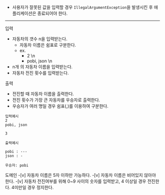 


- 사용자가 잘못된 값을 입력할 경우 `IllegalArgumentException`을 발생시킨 후 애플리케이션은 종료되어야 한다.

---

입력
- 자동차의 갯수 n을 입력받는다.
  - 자동차 이름은 쉼표로 구분한다.
  - ex.
    - 2 \n
    - pobi, json \n
- n개 의 자동차 이름을 입력받는다.
- 자동차 전진 횟수를 입력받는다.

출력
- 전진할 때 자동차 이름을 출력한다.
- 전진 횟수가 가장 큰 자동차를 우승자로 출력한다.
- 우승자가 여러 명일 경우 쉼표(,)를 이용하여 구분한다.

```
입력예시
2
pobi, json

3

출력예시

pobi : ---
json : -

우승자: pobi
```


도메인
-[v] 자동차 이름은 5자 이하만 가능하다.
-[v] 자동차 이름은 비어있지 않아야 한다.
-[v] 자동차 전진여부를 위해 0~9 사이의 숫자를 입력받고, 4 이상일 경우 전진한다. 4미만일 경우 정지한다.

